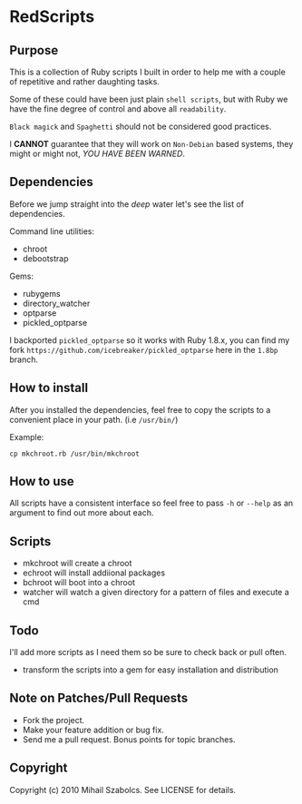 RedScripts
==========

Purpose
-------
This is a collection of Ruby scripts I built in order to help me with a couple
of repetitive and rather daughting tasks.

Some of these could have been just plain `shell scripts`, but with
Ruby we have the fine degree of control and above all `readability`.

`Black magick` and `Spaghetti` should not be considered good practices.

I **CANNOT** guarantee that they will work on `Non-Debian` based systems, they might or
might not, *YOU HAVE BEEN WARNED*.

Dependencies
------------
Before we jump straight into the *deep* water let's see the list of dependencies.

Command line utilities:

* chroot
* debootstrap

Gems:

* rubygems
* directory_watcher
* optparse
* pickled_optparse

I backported `pickled_optparse` so it works with Ruby 1.8.x, you can find my
fork `https://github.com/icebreaker/pickled_optparse` here in the `1.8bp` branch. 

How to install
--------------
After you installed the dependencies, feel free to copy the scripts to a convenient
place in your path. (i.e `/usr/bin/`)

Example:

	cp mkchroot.rb /usr/bin/mkchroot

How to use
----------
All scripts have a consistent interface so feel free to pass `-h` or `--help`
as an argument to find out more about each.

Scripts
-------

* mkchroot will create a chroot
* echroot will install addiional packages
* bchroot will boot into a chroot
* watcher will watch a given directory for a pattern of files and execute a cmd

Todo
----------
I'll add more scripts as I need them so be sure to check back or pull often.

* transform the scripts into a gem for easy installation and distribution

Note on Patches/Pull Requests
-----------------------------

* Fork the project.
* Make your feature addition or bug fix.
* Send me a pull request. Bonus points for topic branches.

Copyright
---------

Copyright (c) 2010 Mihail Szabolcs. See LICENSE for details.
